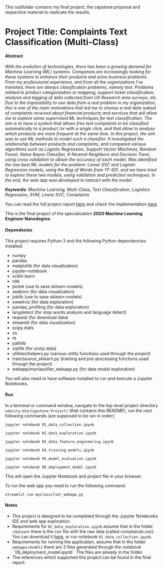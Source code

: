 This subfolder contains my final project, the capstone proposal and respective material to replicate the results.

# Project Title: Complaints Text Classification (Multi-Class)

#### Abstract

*With the evolution of technologies, there has been a growing demand for Machine Learning (ML) systems. Companies are increasingly looking for these systems to enhance their products and solve business problems. From my professional experience, and from all the organizations I've transited, there are always classification problems, namely text.  Problems related to product categorization or mapping, support ticket classification, analysis and tagging of data collected from UX Research area surveys, etc. Due to the impossibility to use data from a real problem in my organization, this is one of the main motivations that led me to choose a real data subset of complaints received about financial products and services that will allow me to explore some supervised ML techniques for text classification. The aim is to have a system that allows free text complaints to be classified automatically to a product /or with a single click, and that allow to analyse which products are more frequent at the same time. In this project, the aim was to use ML methods to model such a classifier. It investigated the relationship between products and complaints, and compared various algorithms such as Logistic Regression, Support Vector Machines, Random Forest, Naive Bayes Classifier, K-Nearest Neighbors and Decision Trees, using cross validation to obtain the accuracy of each model. Was identified the two best ML models for the problem: Linear SVC and Logistic Regression models, using the Bag of Words from TF-IDF, and we have tried to explore these two models, using validation and prediction techniques. In the end, the web app was developed to interact with the model.*

***Keywords***: *Machine Learning, Multi-Class, Text Classification, Logistics Regression, SVM, Linear SVC, Complaints*


You can read the full project report [here](https://github.com/dacosta-github/udacity-mle/tree/master/Capstone-Project/report/report.pdf) and check the implementation [here](https://github.com/dacosta-github/udacity-mle/tree/master/Capstone-Project)


This is the final project of the specialization **2020 Machine Learning Engineer Nanodegree**.


#### Dependecies
This project requires Python 3 and the following Python dependencies installed:

* numpy
* pandas
* matplotlib (for data visualization)
* jupyter-notebook
* scikit-learn
* nltk 
* pickle (use to save sklearn models)
* seaborn (for data visualization)
* joblib (use to save sklearn models)
* sweetviz (for data exploration)
* pandas_profiling (for data exploration)
* langdetect (for stop words analysis and language detect)
* request (for download data)
* streamlit (for data visualization)
* scipy.stats
* os
* re
* pathlib
* zipfile (for unzip data)
* utilities/helpers.py (various utility functions used through the project)
* train/source_sklearn.py (training and pre-processing functions used through the project)
* webapp/myclassifier_webapp.py (for data model exploration)

You will also need to have software installed to run and execute a Jupyter Notebooks.

#### Run
In a terminal or command window, navigate to the top-level project directory ```udacity-mle/Capstone-Project/``` (that contains this README), run the next following commands (are supposed to be ran in order):

```jupyter notebook 01_data_collection.ipynb```

```jupyter notebook 02_data_exploration.ipynb```

```jupyter notebook 03_data_feature_engineering.ipynb```

```jupyter notebook 04_training_models.ipynb```

```jupyter notebook 05_model_evaluation.ipynb```

```jupyter notebook 06_deployment_model.ipynb```

This will open the Jupyter Notebook and project file in your browser.


To run the web app you need to run the following command:

```streamlit run myclassifier_webapp.py```


#### Notes

* This project is designed to be completed through the Jupyter Notebooks IDE and web app exploration.
* Requirements for ```02_data_exploration.ipynb``` assume that in the folder ```/dataset``` there is the csv file with the raw data (called complainsb.csv). You can download it [here](https://files.consumerfinance.gov/ccdb/complaints.csv.zip), or run notebook ```01_data_collection.ipynb```.
* Requirements for running the application, assume that in the folder ``webapps/models`` there are 3 files generated through the notebook ``06_deployment_model.ipynb`. The files are already in the folder.
* The references which supported this project can be found in the final report.

